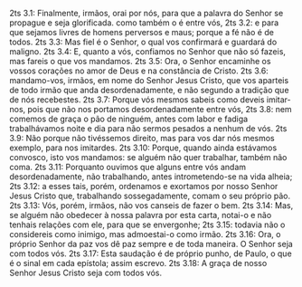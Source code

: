 2ts 3.1: Finalmente, irmãos, orai por nós, para que a palavra do Senhor se propague e seja glorificada. como também o é entre vós,
2ts 3.2: e para que sejamos livres de homens perversos e maus; porque a fé não é de todos.
2ts 3.3: Mas fiel é o Senhor, o qual vos confirmará e guardará do maligno.
2ts 3.4: E, quanto a vós, confiamos no Senhor que não só fazeis, mas fareis o que vos mandamos.
2ts 3.5: Ora, o Senhor encaminhe os vossos corações no amor de Deus e na constância de Cristo.
2ts 3.6: mandamo-vos, irmãos, em nome do Senhor Jesus Cristo, que vos aparteis de todo irmão que anda desordenadamente, e não segundo a tradição que de nós recebestes.
2ts 3.7: Porque vós mesmos sabeis como deveis imitar-nos, pois que não nos portamos desordenadamente entre vós,
2ts 3.8: nem comemos de graça o pão de ninguém, antes com labor e fadiga trabalhávamos noite e dia para não sermos pesados a nenhum de vós.
2ts 3.9: Não porque não tivéssemos direito, mas para vos dar nós mesmos exemplo, para nos imitardes.
2ts 3.10: Porque, quando ainda estávamos convosco, isto vos mandamos: se alguém não quer trabalhar, também não coma.
2ts 3.11: Porquanto ouvimos que alguns entre vós andam desordenadamente, não trabalhando, antes intrometendo-se na vida alheia;
2ts 3.12: a esses tais, porém, ordenamos e exortamos por nosso Senhor Jesus Cristo que, trabalhando sossegadamente, comam o seu próprio pão.
2ts 3.13: Vós, porém, irmãos, não vos canseis de fazer o bem.
2ts 3.14: Mas, se alguém não obedecer à nossa palavra por esta carta, notai-o e não tenhais relações com ele, para que se envergonhe;
2ts 3.15: todavia não o considereis como inimigo, mas admoestai-o como irmão.
2ts 3.16: Ora, o próprio Senhor da paz vos dê paz sempre e de toda maneira. O Senhor seja com todos vós.
2ts 3.17: Esta saudação é de próprio punho, de Paulo, o que é o sinal em cada epístola; assim escrevo.
2ts 3.18: A graça de nosso Senhor Jesus Cristo seja com todos vós.
